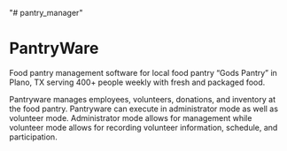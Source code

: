 "# pantry_manager" 
# PantryWare
Food pantry management software for local food pantry “Gods Pantry” in Plano, TX serving 400+ people weekly with fresh and packaged food.

Pantryware manages employees, volunteers, donations, and inventory at the food pantry. Pantryware can execute in administrator mode as well as volunteer mode. Administrator mode allows for management while volunteer mode allows for recording volunteer information, schedule, and participation.